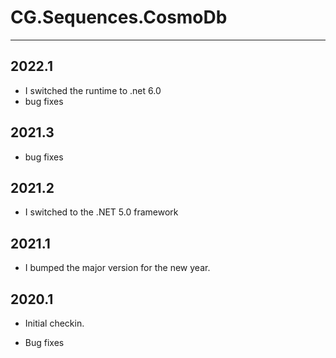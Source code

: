 # CG.Sequences.CosmoDb

---

## 2022.1

* I switched the runtime to .net 6.0
* bug fixes

## 2021.3

* bug fixes

## 2021.2

* I switched to the .NET 5.0 framework

## 2021.1

* I bumped the major version for the new year.

## 2020.1

* Initial checkin.

* Bug fixes


